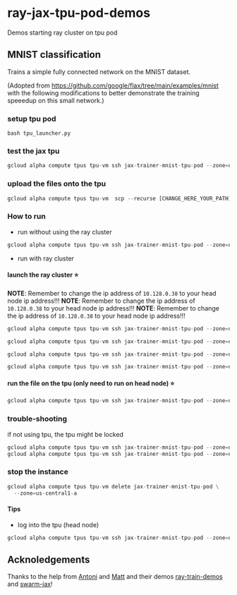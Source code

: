# ray-jax-tpu-pod-demos
Demos starting ray cluster on tpu pod

## MNIST classification

Trains a simple fully connected network on the MNIST dataset.

(Adopted from https://github.com/google/flax/tree/main/examples/mnist with the following modifications to better demonstrate the training speeedup on this small network.)


### setup tpu pod 

```
bash tpu_launcher.py
```

### test the jax tpu

```python 
gcloud alpha compute tpus tpu-vm ssh jax-trainer-mnist-tpu-pod --zone=us-central1-a --command "sudo python3 -c \"import jax; print(jax.device_count(), jax.local_device_count())\"" --worker all
```

### upload the files onto the tpu 

```python
gcloud alpha compute tpus tpu-vm  scp --recurse [CHANGE_HERE_YOUR_PATH]/ray-jax-tpu-pod-demos jax-trainer-mnist-tpu-pod: --zone=us-central1-a --worker all
```

### How to run


- run without using the ray cluster 

```python
gcloud alpha compute tpus tpu-vm ssh jax-trainer-mnist-tpu-pod --zone=us-central1-a --command "cd ~/ray-jax-tpu-pod-demos ; sudo python3 main_plain.py" --worker all
```

- run with ray cluster 


#### launch the ray cluster :star:

**NOTE**: Remember to change the ip address of `10.128.0.38` to your head node ip address!!!
**NOTE**: Remember to change the ip address of `10.128.0.38` to your head node ip address!!!
**NOTE**: Remember to change the ip address of `10.128.0.38` to your head node ip address!!!

```python 
gcloud alpha compute tpus tpu-vm ssh jax-trainer-mnist-tpu-pod --zone=us-central1-a --command "ray stop && ray start --head --port=6379 --resources='{\"TPU\":1}'" --worker=0

gcloud alpha compute tpus tpu-vm ssh jax-trainer-mnist-tpu-pod --zone=us-central1-a --command "ray stop && ray start --address='10.128.0.38:6379' --resources='{\"TPU\":1}'" --worker=1

gcloud alpha compute tpus tpu-vm ssh jax-trainer-mnist-tpu-pod --zone=us-central1-a --command "ray stop && ray start --address='10.128.0.38:6379' --resources='{\"TPU\":1}'" --worker=2

gcloud alpha compute tpus tpu-vm ssh jax-trainer-mnist-tpu-pod --zone=us-central1-a --command "ray stop && ray start --address='10.128.0.38:6379' --resources='{\"TPU\":1}'" --worker=3
```


#### run the file on the tpu (only need to run on head node) :star:

```python
gcloud alpha compute tpus tpu-vm ssh jax-trainer-mnist-tpu-pod --zone=us-central1-a --command "cd ~/ray-jax-tpu-pod-demos ; sudo python3 main.py" --worker 0
```

### trouble-shooting

if not using tpu, the tpu might be locked 

```python
gcloud alpha compute tpus tpu-vm ssh jax-trainer-mnist-tpu-pod --zone=us-central1-a --command "sudo lsof -w /dev/accel0" --worker all
gcloud alpha compute tpus tpu-vm ssh jax-trainer-mnist-tpu-pod --zone=us-central1-a --command "sudo rm -f /tmp/libtpu_lockfile" --worker=all
```

### stop the instance 

```python
gcloud alpha compute tpus tpu-vm delete jax-trainer-mnist-tpu-pod \
  --zone=us-central1-a 
```

#### Tips

- log into the tpu (head node)
```python
gcloud alpha compute tpus tpu-vm ssh jax-trainer-mnist-tpu-pod --zone=us-central1-a --worker 0
```


## Acknoledgements

Thanks to the help from [Antoni](https://github.com/Yard1) and [Matt](https://github.com/matthewdeng) and their demos [ray-train-demos](https://github.com/matthewdeng/ray-train-demos) and [swarm-jax](https://github.com/Yard1/swarm-jax)!